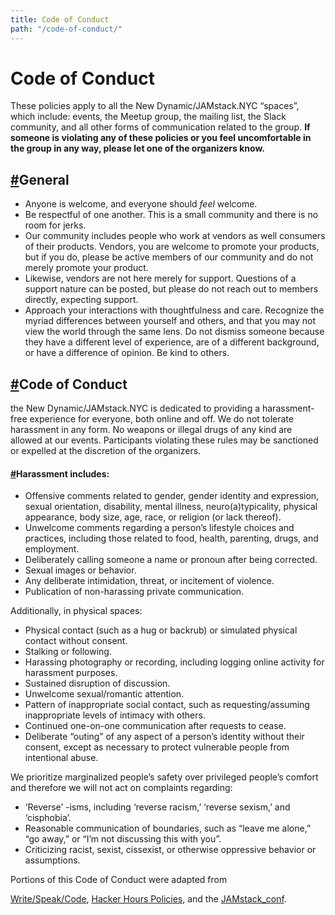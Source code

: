 ```yaml
---
title: Code of Conduct
path: "/code-of-conduct/"
---
```


# Code of Conduct

These policies apply to all the New Dynamic/JAMstack.NYC “spaces”, which include: events, the Meetup group, the mailing list, the Slack community, and all other forms of communication related to the group. **If someone is violating any of these policies or you feel uncomfortable in the group in any way, please let one of the organizers know.**

## [#](#general)General

- Anyone is welcome, and everyone should _feel_ welcome.
- Be respectful of one another. This is a small community and there is no room for jerks.
- Our community includes people who work at vendors as well consumers of their products. Vendors, you are welcome to promote your products, but if you do, please be active members of our community and do not merely promote your product.
- Likewise, vendors are not here merely for support. Questions of a support nature can be posted, but please do not reach out to members directly, expecting support.
- Approach your interactions with thoughtfulness and care. Recognize the myriad differences between yourself and others, and that you may not view the world through the same lens. Do not dismiss someone because they have a different level of experience, are of a different background, or have a difference of opinion. Be kind to others.

## [#](#code-of-conduct)Code of Conduct

the New Dynamic/JAMstack.NYC is dedicated to providing a harassment-free experience for everyone, both online and off. We do not tolerate harassment in any form. No weapons or illegal drugs of any kind are allowed at our events. Participants violating these rules may be sanctioned or expelled at the discretion of the organizers.

#### [#](#harassment-includes)Harassment includes:

- Offensive comments related to gender, gender identity and expression, sexual orientation, disability, mental illness, neuro(a)typicality, physical appearance, body size, age, race, or religion (or lack thereof).
- Unwelcome comments regarding a person’s lifestyle choices and practices, including those related to food, health, parenting, drugs, and employment.
- Deliberately calling someone a name or pronoun after being corrected.
- Sexual images or behavior.
- Any deliberate intimidation, threat, or incitement of violence.
- Publication of non-harassing private communication.

Additionally, in physical spaces:

- Physical contact (such as a hug or backrub) or simulated physical contact without consent.
- Stalking or following.
- Harassing photography or recording, including logging online activity for harassment purposes.
- Sustained disruption of discussion.
- Unwelcome sexual/romantic attention.
- Pattern of inappropriate social contact, such as requesting/assuming inappropriate levels of intimacy with others.
- Continued one-on-one communication after requests to cease.
- Deliberate “outing” of any aspect of a person’s identity without their consent, except as necessary to protect vulnerable people from intentional abuse.

We prioritize marginalized people’s safety over privileged people’s comfort and therefore we will not act on complaints regarding:

- ‘Reverse’ -isms, including ‘reverse racism,’ ‘reverse sexism,’ and ‘cisphobia’.
- Reasonable communication of boundaries, such as “leave me alone,” “go away,” or “I’m not discussing this with you”.
- Criticizing racist, sexist, cissexist, or otherwise oppressive behavior or assumptions.

Portions of this Code of Conduct were adapted from

[Write/Speak/Code](http://www.writespeakcode.com/code-of-conduct.html), [Hacker Hours Policies](https://hackerhours.org/policies.html), and the [JAMstack_conf](https://jamstackconf.com/nyc/code-of-conduct/).
